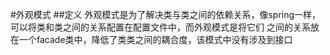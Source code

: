 #外观模式
##定义
外观模式是为了解决类与类之间的依赖关系，像spring一样，
可以将类和类之间的关系配置在配置文件中，而外观模式是将它们
之间的关系放在一个facade类中，降低了类类之间的耦合度，该模式中没有涉及到接口
